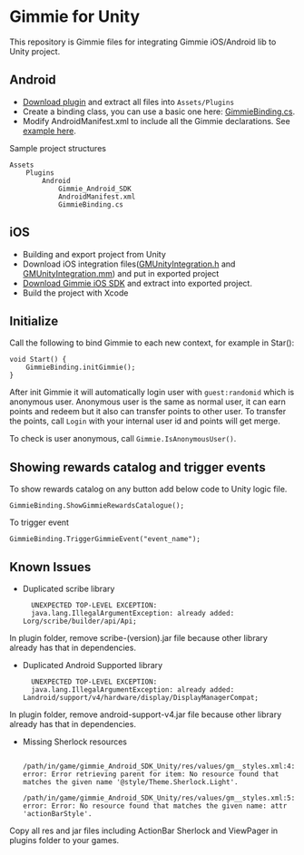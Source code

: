 # Gimmie for Unity

This repository is Gimmie files for integrating Gimmie iOS/Android lib to Unity project.

## Android

- [Download plugin](http://gimmieworld.s3.amazonaws.com/sdk/gimmie_Android_SDK_1.5.4_Touchten.zip) and extract all files into `Assets/Plugins`
- Create a binding class, you can use a basic one here: [GimmieBinding.cs](GimmieBinding.cs).
- Modify AndroidManifest.xml to include all the Gimmie declarations. See [example here](android/AndroidManifest.xml).

Sample project structures

    Assets
        Plugins
            Android
                Gimmie_Android_SDK
                AndroidManifest.xml
                GimmieBinding.cs

## iOS

- Building and export project from Unity
- Download iOS integration files([GMUnityIntegration.h](ios/GMUnityIntegration.h) and [GMUnityIntegration.mm](ios/GMUnityIntegration.mm)) and put in exported project
- [Download Gimmie iOS SDK](http://gimmieworld.s3.amazonaws.com/sdk/gimmie_iOS_SDK_2.3.0.zip) and extract into exported project.
- Build the project with Xcode

## Initialize

Call the following to bind Gimmie to each new context, for example in Star():

    void Start() {
        GimmieBinding.initGimmie();
    }

After init Gimmie it will automatically login user with `guest:randomid` which is anonymous user. Anonymous user is the same as
normal user, it can earn points and redeem but it also can transfer points to other user. To transfer the points, call `Login`
with your internal user id and points will get merge.

To check is user anonymous, call `Gimmie.IsAnonymousUser()`.

## Showing rewards catalog and trigger events

To show rewards catalog on any button add below code to Unity logic file.

    GimmieBinding.ShowGimmieRewardsCatalogue();

To trigger event

    GimmieBinding.TriggerGimmieEvent("event_name");

## Known Issues

- Duplicated scribe library

        UNEXPECTED TOP-LEVEL EXCEPTION:
        java.lang.IllegalArgumentException: already added: Lorg/scribe/builder/api/Api;

In plugin folder, remove scribe-(version).jar file because other library already has that in dependencies.

- Duplicated Android Supported library

        UNEXPECTED TOP-LEVEL EXCEPTION:
        java.lang.IllegalArgumentException: already added: Landroid/support/v4/hardware/display/DisplayManagerCompat;

In plugin folder, remove android-support-v4.jar file because other library already has that in dependencies.

- Missing Sherlock resources

        /path/in/game/gimmie_Android_SDK_Unity/res/values/gm__styles.xml:4: error: Error retrieving parent for item: No resource found that matches the given name '@style/Theme.Sherlock.Light'.
        /path/in/game/gimmie_Android_SDK_Unity/res/values/gm__styles.xml:5: error: Error: No resource found that matches the given name: attr 'actionBarStyle'.

Copy all res and jar files including ActionBar Sherlock and ViewPager in plugins folder to your games.

